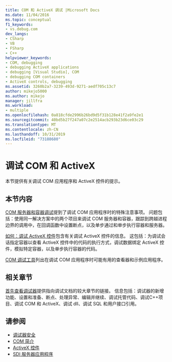 ```yaml
---
title: COM 和 ActiveX 调试 |Microsoft Docs
ms.date: 11/04/2016
ms.topic: conceptual
f1_keywords:
- vs.debug.com
dev_langs:
- CSharp
- VB
- FSharp
- C++
helpviewer_keywords:
- COM, debugging
- debugging ActiveX applications
- debugging [Visual Studio], COM
- debugging COM containers
- ActiveX controls, debugging
ms.assetid: 3260b2a7-3239-493d-9271-aedf705c13c7
author: mikejo5000
ms.author: mikejo
manager: jillfra
ms.workload:
- multiple
ms.openlocfilehash: 0a818cfde2996b26bd9d5f31b128e41f2a9fe2e1
ms.sourcegitcommit: 40bd5b27f247a07c2e2514acb293b23d6ce03c29
ms.translationtype: MT
ms.contentlocale: zh-CN
ms.lasthandoff: 10/31/2019
ms.locfileid: "73188680"
---
```

# <a name="com-and-activex-debugging"></a>调试 COM 和 ActiveX
本节提供有关调试 COM 应用程序和 ActiveX 控件的提示。

## <a name="in-this-section"></a>本节内容
 [COM 服务器和容器调试](../debugger/com-server-and-container-debugging.md)提到了调试 COM 应用程序时的特殊注意事项。 问题包括：使用同一解决方案中的两个项目来调试 COM 服务器和容器，跟踪到跨越进程边界的调用中，在回调函数中设置断点，以及单步通过和单步执行容器和服务器。

 [如何：调试 ActiveX 控件](../debugger/how-to-debug-an-activex-control.md)包含有关调试 ActiveX 控件的信息。 这包括：为调试会话指定容器以查看 ActiveX 控件中的代码的执行方式，调试数据绑定 ActiveX 控件，模拟特定容器，以及单步执行容器的代码。

 [COM 调试工具](../debugger/com-debugging-tools.md)列出在调试 COM 应用程序时可能有用的查看器和示例应用程序。

## <a name="related-sections"></a>相关章节
 [首先查看调试器](../debugger/debugger-feature-tour.md)提供指向调试文档的较大章节的链接。 信息包括：调试器的新增功能、设置和准备、断点、处理异常、编辑并继续、调试托管代码、调试C++项目、调试 COM 和 ActiveX、调试 dll、调试 SQL 和用户接口引用。

## <a name="see-also"></a>请参阅

- [调试器安全](../debugger/debugger-security.md)
- [COM 简介](/cpp/atl/introduction-to-com)
- [ActiveX 控件](/cpp/mfc/activex-controls)
- [SDI 服务器应用程序](com-server-and-container-debugging.md)